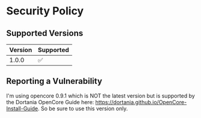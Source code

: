 # Security Policy

## Supported Versions

| Version | Supported          |
| ------- | ------------------ |
| 1.0.0   | :white_check_mark: |

## Reporting a Vulnerability

I'm using opencore 0.9.1 which is NOT the latest version but is supported by the Dortania OpenCore Guide here: https://dortania.github.io/OpenCore-Install-Guide. So be sure to use this version only.
